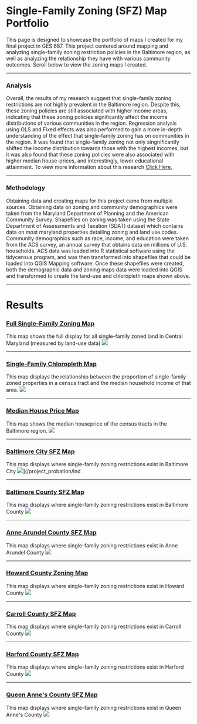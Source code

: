 
# Single-Family Zoning (SFZ) Map Portfolio 
This page is designed to showcase the portfolio of maps I created for my final project in GES 687. This project centered around mapping and analyzing single-family zoning restriction policies in the Baltimore region, as well as analyzing the relationship they have with various community outcomes. Scroll below to view the zoning maps I created.

---

### Analysis

Overall, the results of my research suggest that single-family zoning restrictions are not highly prevalent in the Baltimore region. Despite this, these zoning policies are still associated with higher income areas, indicating that these zoning policies significantly affect the income distributions of various communities in the region. Regression analysis using OLS and Fixed effects was also performed to gain a more in-depth understanding of the effect that single-family zoning has on communities in the region. It was found that single-family zoning not only singnificantly shifted the income distribution towards those with the highest incomes, but it was also found that these zoning policies were also associated with higher median house-prices, and interestingly, lower educational attainment. To view more information about this research 
<a href="https://github.com/jjustin1/jjustin1capstonepaper/blob/main/JustinJohnsonCapstoneGithub.pdf" target="_blank">Click Here.</a>

---

### Methodology

Obtaining data and creating maps for this project came from multiple sources. Obtaining data on zoning and community demographics were taken from the Maryland Department of Planning and the American Community Survey. Shapefiles on zoning was taken using the State Department of Assessments and Taxation (SDAT) dataset which contains data on most maryland properties detailing zoning and land use codes. Community demographics such as race, income, and education were taken from the ACS survey, an annual survey that obtains data on millions of U.S. households. ACS data was loaded into R statistical software using the tidycensus program, and was then transformed into shapefiles that could be loaded into QGIS Mapping software. Once these shapefiles were created, both the demographic data and zoning maps data were loaded into QGIS and transformed to create the land-use and chloropleth maps shown above. 

---

# Results


### [Full Single-Family Zoning Map](/project_probation/index)
This map shows the full display for all single-family zoned land in Central Maryland (measured by land-use data) 
[<img src="images/Full Single-Family Zoning Map BMSA.png?raw=true"/>](/project_probation/index)

---
### [Single-Family Chloropleth Map](/project_probation/index)
This map displays the relationship between the proportion of single-family zoned properties in a census tract and the median household income of that area.
[<img src="images/Chloroplethmap.png"/>](/project_probation/index)

---
### [Median House Price Map](/project_probation/index)
This map shows the median houseprice of the census tracts in the Baltimore region. 
[<img src="images/housepricemap.png"/>](/project_probation/index)

---
### [Baltimore City SFZ Map](/project_probation/index)
This map displays where single-family zoning restrictions exist in Baltimore City 
<img src="images/Baltimorecitymap.png"/>](/project_probation/ind

---
### [Baltimore County SFZ Map](/project_probation/index)
This map displays where single-family zoning restrictions exist in Baltimore County
[<img src="images/baltimorecountymap.png?raw=true"/>](/project_probation/index)

---

### [Anne Arundel County SFZ Map](/project_probation/index)
This map displays where single-family zoning restrictions exist in Anne Arundel County
[<img src="images/annearundelmap.png?raw=true"/>](/project_probation/index)

---
### [Howard County Zoning Map](/project_pnw/index)
This map displays where single-family zoning restrictions exist in Howard County
[<img src="images/howardmap.png?raw=true"/>](/project_probation/index)

---
### [Carroll County SFZ Map](/project_probation/index)
This map displays where single-family zoning restrictions exist in Carroll County
[<img src="images/carrollcountymap.png?raw=true"/>](/project_probation/index)

---
### [Harford County SFZ Map](/project_probation/index)
This map displays where single-family zoning restrictions exist in Harford County
[<img src="images/harfordcountymap.png?raw=true"/>](/project_probation/index)

---
### [Queen Anne's County SFZ Map](/project_probation/index)
This map displays where single-family zoning restrictions exist in Queen Anne's County
[<img src="images/queenannemap.png?raw=true"/>](/project_probation/index)









